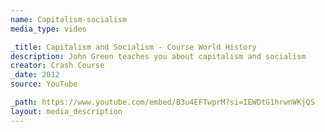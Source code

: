 ```yaml
---
name: Capitalism-socialism
media_type: video

_title: Capitalism and Socialism - Course World History
description: John Green teaches you about capitalism and socialism
creator: Crash Course
_date: 2012
source: YouTube

_path: https://www.youtube.com/embed/B3u4EFTwprM?si=IEWDtG1hrwnWKjQS
layout: media_description
---
```

